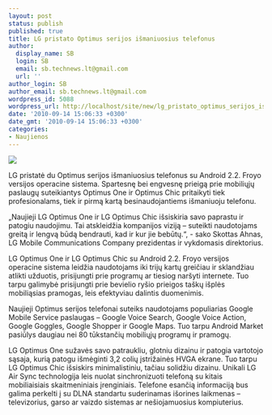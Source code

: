 ```yaml
---
layout: post
status: publish
published: true
title: LG pristato Optimus serijos išmaniuosius telefonus
author:
  display_name: SB
  login: SB
  email: sb.technews.lt@gmail.com
  url: ''
author_login: SB
author_email: sb.technews.lt@gmail.com
wordpress_id: 5088
wordpress_url: http://localhost/site/new/lg_pristato_optimus_serijos_ismaniuosius_telefonus/
date: '2010-09-14 15:06:33 +0300'
date_gmt: '2010-09-14 15:06:33 +0300'
categories:
- Naujienos
---
```

<div class="imgright"><img src="http://www.part.lt/img/a718816659c2160594096d7090c8e2d0805.jpg"  /></div>
<p>LG pristatė du Optimus serijos išmaniuosius telefonus su Android 2.2. Froyo versijos operacine sistema. Spartesnę bei  engvesnę prieigą prie mobiliųjų paslaugų suteikiantys Optimus One ir Optimus Chic pritaikyti tiek profesionalams, tiek ir pirmą kartą besinaudojantiems išmaniuoju telefonu.  </p>
<p>„Naujieji LG Optimus One ir LG Optimus Chic išsiskiria savo paprastu ir patogiu naudojimu. Tai atskleidžia kompanijos viziją – suteikti naudotojams greitą ir lengvą būdą bendrauti, kad ir kur jie bebūtų.“, - sako Skottas Ahnas, LG Mobile Communications Company prezidentas ir vykdomasis direktorius. </p>
<p>LG Optimus One ir LG Optimus Chic su Android 2.2. Froyo versijos operacine sistema leidžia naudotojams iki trijų kartų greičiau ir sklandžiau atlikti užduotis, prisijungti prie programų ar tiesiog naršyti internete. Tuo tarpu galimybė prisijungti prie bevielio ryšio prieigos taškų išplės mobiliąsias pramogas, leis efektyviau dalintis duomenimis.</p>
<p>Naujieji Optimus serijos telefonai suteiks naudotojams populiarias Google Mobile Service paslaugas – Google Voice Search, Google Voice Action, Google Goggles, Google Shopper ir Google Maps. Tuo tarpu Android Market pasiūlys daugiau nei 80 tūkstančių mobiliųjų programų ir pramogų. </p>
<p>LG Optimus One sužavės savo patraukliu, glotniu dizainu ir patogia vartotojo sąsaja, kurią patogu išmėginti 3,2 colių įstrižainės HVGA ekrane. Tuo tarpu LG Optimus Chic išsiskirs minimalistiniu, tačiau solidžiu dizainu. Unikali LG Air Sync technologija leis nuolat sinchronizuoti telefoną su kitais mobiliaisiais skaitmeniniais įrenginiais. Telefone esančią informaciją bus galima perkelti į su DLNA standartu suderinamas išorines laikmenas – televizorius, garso ar vaizdo sistemas ar nešiojamuosius kompiuterius.<br /></p>
